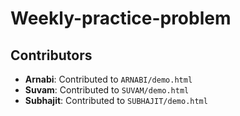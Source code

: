 # Weekly-practice-problem

## Contributors

- **Arnabi**: Contributed to `ARNABI/demo.html`
- **Suvam**: Contributed to `SUVAM/demo.html`
- **Subhajit**: Contributed to `SUBHAJIT/demo.html`

